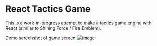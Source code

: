 # React Tactics Game
This is a work-in-progress attempt to make a tactics game engine with React (similar to Shining Force / Fire Emblem).

Demo screenshot of game screen
![image](https://user-images.githubusercontent.com/8081069/209229624-ae702f6f-392b-462f-aaca-b13dfb072aaf.png)
